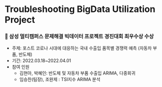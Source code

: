 # Troubleshooting BigData Utilization Project

### 🥇 삼성 멀티캠퍼스 문제해결 빅데이터 프로젝트 경진대회 최우수상 수상
- 주제: 포스트 코로나 시대에 대응하는 국내 수출입 품목별 경쟁력 예측 (자동차 부품, 반도체)
- 기간: 2022.03.18~2022.04.01
- 참여 인원
  - 김현아, 박혜인: 반도체 및 자동차 부품 수출입 ARIMA, 다중회귀 <br>
  - 임승찬(팀장), 조완제 : TSI지수 ARIMA 분석
